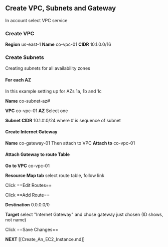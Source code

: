 ## Create VPC, Subnets and Gateway

In account select VPC service

### Create VPC

**Region** us-east-1
**Name** co-vpc-01
**CIDR** 10.1.0.0/16

### Create Subnets

Creating subnets for all availability zones

#### For each AZ

In this example setting up for AZs 1a, 1b and 1c

**Name** co-subnet-az#

**VPC** co-vpc-01
**AZ** Select one 

**Subnet CIDR** 10.1.#.0/24 where # is sequence of subnet

#### Create Internet Gateway

**Name** co-gateway-01
Then attach to VPC
**Attach to** co-vpc-01

#### Attach Gateway to route Table

**Go to VPC** co-vpc-01

**Resource Map tab** select route table, follow link

Click ==Edit Routes==

Click ==Add Route==

**Destination** 0.0.0.0/0

**Target** select "Internet Gateway" and chose gateway just chosen (ID shows, not name)

Click ==Save Changes==


**NEXT** [[Create_An_EC2_Instance.md]]



